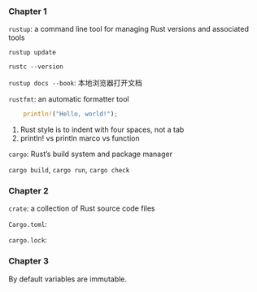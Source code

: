 ### Chapter 1

`rustup`: a command line tool for managing Rust versions and associated tools

`rustup update`

`rustc --version`

`rustup docs --book`: 本地浏览器打开文档

`rustfmt`: an automatic formatter tool

```rust
    println!("Hello, world!");
```
1. Rust style is to indent with four spaces, not a tab
2. println! vs println marco vs function

`cargo`: Rust’s build system and package manager

`cargo build`, `cargo run`, `cargo check`

### Chapter 2

`crate`: a collection of Rust source code files

`Cargo.toml`: 

`cargo.lock`: 

### Chapter 3

By default variables are immutable.
